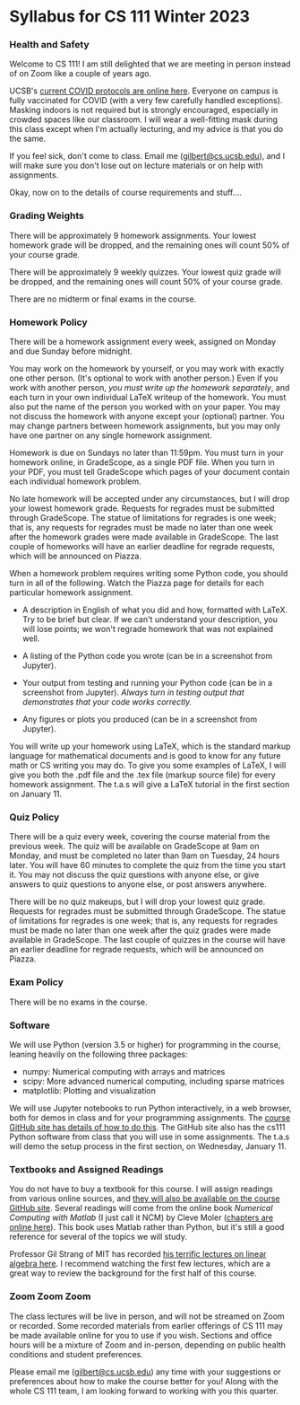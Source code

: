 # Syllabus for CS 111 Winter 2023

### Health and Safety

Welcome to CS 111! I am still delighted that we are meeting in person instead of on Zoom like a couple of years ago. 

UCSB's [current COVID protocols are online here](https://www.ucsb.edu/COVID-19-information/campus-updates). 
Everyone on campus is fully vaccinated for COVID (with a very few carefully handled exceptions). 
Masking indoors is not required but is strongly encouraged, especially in crowded spaces like our classroom. 
I will wear a well-fitting mask during this class except when I'm actually lecturing, 
and my advice is that you do the same.

If you feel sick, don't come to class. Email me (gilbert@cs.ucsb.edu), 
and I will make sure you don't lose out on lecture materials or on help with assignments. 

Okay, now on to the details of course requirements and stuff....

### Grading Weights

There will be approximately 9 homework assignments. Your lowest homework grade will be dropped, and the remaining ones will count 50% of your course grade.

There will be approximately 9 weekly quizzes. Your lowest quiz grade will be dropped, and the remaining ones will count 50% of your course grade.

There are no midterm or final exams in the course.

### Homework Policy

There will be a homework assignment every week, assigned on Monday and due Sunday before midnight.

You may work on the homework by yourself, or you may work with exactly one other person. (It's optional to work with another person.) Even if you work with another person, _you must write up the homework separately_, and each turn in your own individual LaTeX writeup of the homework.  You must also put the name of the person you worked with on your paper.  You may not discuss the homework with anyone except your (optional) partner.  You may change partners between homework assignments, but you may only have one partner on any single homework assignment.

Homework is due on Sundays no later than 11:59pm. You must turn in your homework online, in GradeScope, as a single PDF file. When you turn in your PDF, you must tell GradeScope which pages of your document contain each individual homework problem.

No late homework will be accepted under any circumstances, but I will drop your lowest homework grade. Requests for regrades must be submitted through GradeScope. The statue of limitations for regrades is one week; that is, any requests for regrades must be made no later than one week after the homework grades were made available in GradeScope. The last couple of homeworks will have an earlier deadline for regrade requests, which will be announced on Piazza.

When a homework problem requires writing some Python code, you should turn in all of the following. Watch the Piazza page for details for each particular homework assignment.

- A description in English of what you did and how, formatted with LaTeX. Try to be brief but clear. If we can't understand your description, you will lose points; we won't regrade homework that was not explained well.

- A listing of the Python code you wrote (can be in a screenshot from Jupyter).

- Your output from testing and running your Python code (can be in a screenshot from Jupyter). _Always turn in testing output that demonstrates that your code works correctly._

- Any figures or plots you produced (can be in a screenshot from Jupyter).

You will write up your homework using LaTeX, which is the standard markup language for mathematical documents and is good to know for any future math or CS writing you may do. To give you some examples of LaTeX, I will give you both the .pdf file and the .tex file (markup source file) for every homework assignment. The t.a.s will give a LaTeX tutorial in the first section on January 11.

### Quiz Policy

There will be a quiz every week, covering the course material from the previous week. The quiz will be available on GradeScope at 9am on Monday, and must be completed no later than 9am on Tuesday, 24 hours later. You will have 60 minutes to complete the quiz from the time you start it. You may not discuss the quiz questions with anyone else, or give answers to quiz questions to anyone else, or post answers anywhere.

There will be no quiz makeups, but I will drop your lowest quiz grade. Requests for regrades must be submitted through GradeScope. The statue of limitations for regrades is one week; that is, any requests for regrades must be made no later than one week after the quiz grades were made available in GradeScope. The last couple of quizzes in the course will have an earlier deadline for regrade requests, which will be announced on Piazza.

### Exam Policy

There will be no exams in the course.

### Software

We will use Python (version 3.5 or higher) for programming in the course, leaning heavily on the following three packages:
- numpy: Numerical computing with arrays and matrices
- scipy: More advanced numerical computing, including sparse matrices
- matplotlib: Plotting and visualization

We will use Jupyter notebooks to run Python interactively, in a web browser, both for demos in class and for your programming assignments. The [course GitHub site has details of how to do this](https://github.com/johnrgilbert/CS111-2023-winter/tree/main/Python). The GitHub site also has the cs111 Python software from class that you will use in some assignments. The t.a.s will demo the setup process in the first section, on Wednesday, January 11.

### Textbooks and Assigned Readings

You do not have to buy a textbook for this course. I will assign readings from various online sources, and [they will also be available on the course GitHub site](https://github.com/johnrgilbert/CS111-2023-winter/tree/main/Readings). Several readings will come from the online book *Numerical Computing with Matlab*  (I just call it NCM) by Cleve Moler ([chapters are online here](https://www.mathworks.com/moler/chapters.html)). This book uses Matlab rather than Python, but it's still a good reference for several of the topics we will study.

Professor Gil Strang of MIT has recorded [his terrific lectures on linear algebra here](https://www.youtube.com/playlist?list=PLE7DDD91010BC51F8). I recommend watching the first few lectures, which are a great way to review the background for the first half of this course.

### Zoom Zoom Zoom

The class lectures will be live in person, and will not be streamed on Zoom or recorded. Some recorded materials from earlier offerings of CS 111 may be made available online for you to use if you wish. Sections and office hours will be a mixture of Zoom and in-person, depending on public health conditions and student preferences. 

Please email me (gilbert@cs.ucsb.edu) any time with your suggestions or preferences about how to make the course better for you! Along with the whole CS 111 team, I am looking forward to working with you this quarter.

